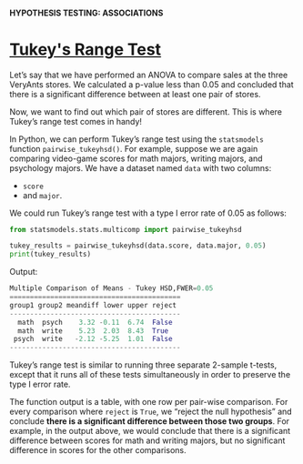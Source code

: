 #### HYPOTHESIS TESTING: ASSOCIATIONS

# [Tukey's Range Test](https://www.codecademy.com/courses/hypothesis-testing-python/lessons/hypothesis-testing-associations/exercises/tukeys-range-test)

Let’s say that we have performed an ANOVA to compare sales at the three VeryAnts stores. 
We calculated a p-value less than 0.05 and concluded that there is a significant difference between at least one pair of stores.

Now, we want to find out which pair of stores are different. 
This is where Tukey’s range test comes in handy!

In Python, we can perform Tukey’s range test using the `statsmodels` function `pairwise_tukeyhsd()`. 
For example, suppose we are again comparing video-game scores for math majors, writing majors, and psychology majors. 
We have a dataset named `data` with two columns: 
* `score` 
* and `major`. 

We could run Tukey’s range test with a type I error rate of 0.05 as follows:
```python
from statsmodels.stats.multicomp import pairwise_tukeyhsd

tukey_results = pairwise_tukeyhsd(data.score, data.major, 0.05)
print(tukey_results)
```
Output:
```python
Multiple Comparison of Means - Tukey HSD,FWER=0.05
==========================================
group1 group2 meandiff lower upper reject
------------------------------------------ 
  math  psych    3.32 -0.11  6.74  False 
  math  write    5.23  2.03  8.43  True
 psych  write   -2.12 -5.25  1.01  False 
------------------------------------------
```
Tukey’s range test is similar to running three separate 2-sample t-tests, except that it runs all of these tests simultaneously in order to preserve the type I error rate.

The function output is a table, with one row per pair-wise comparison. 
For every comparison where `reject` is `True`, we “reject the null hypothesis” and conclude **there is a significant difference between those two groups**. 
For example, in the output above, we would conclude that there is a significant difference between scores for math and writing majors, 
but no significant difference in scores for the other comparisons.
